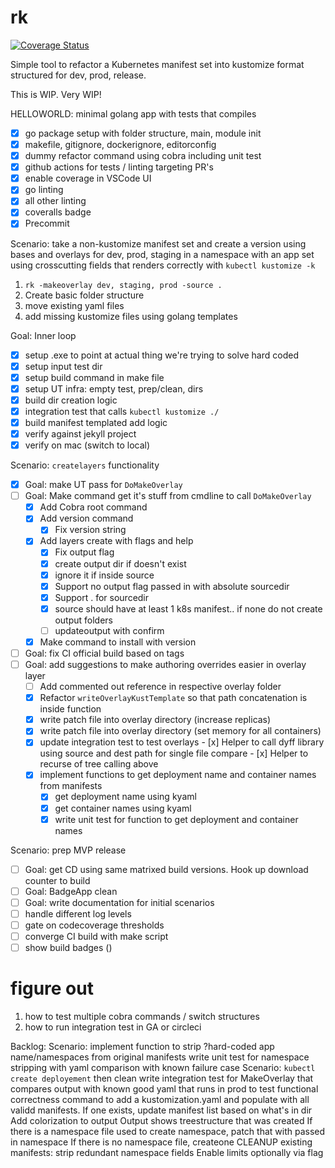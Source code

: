 # rk

[![Coverage Status](https://coveralls.io/repos/github/clarkezone/rk/badge.svg?branch=main)](https://coveralls.io/github/clarkezone/rk?branch=main)

Simple tool to refactor a Kubernetes manifest set
into kustomize format structured for dev, prod, release.

This is WIP. Very WIP!

HELLOWORLD: minimal golang app with tests that compiles

- [x] go package setup with folder structure, main, module init
- [x] makefile, gitignore, dockerignore, editorconfig
- [x] dummy refactor command using cobra including unit test
- [x] github actions for tests / linting targeting PR's
- [x] enable coverage in VSCode UI
- [x] go linting
- [x] all other linting
- [x] coveralls badge
- [x] Precommit

Scenario: take a non-kustomize manifest set and create a version using bases and
overlays for dev, prod, staging in a namespace with an app set using
crosscutting fields that renders correctly with `kubectl kustomize -k`

1. `rk -makeoverlay dev, staging, prod -source .`
2. Create basic folder structure
3. move existing yaml files
4. add missing kustomize files using golang templates

Goal: Inner loop

- [x] setup .exe to point at actual thing we're trying to solve hard coded
- [x] setup input test dir
- [x] setup build command in make file
- [x] setup UT infra: empty test, prep/clean, dirs
- [x] build dir creation logic
- [x] integration test that calls `kubectl kustomize ./`
- [x] build manifest templated add logic
- [x] verify against jekyll project
- [x] verify on mac (switch to local)

Scenario: `createlayers` functionality

- [x] Goal: make UT pass for `DoMakeOverlay`
- [ ] Goal: Make command get it's stuff from cmdline to call `DoMakeOverlay`
  - [x] Add Cobra root command
  - [x] Add version command
    - [x] Fix version string
  - [x] Add layers create with flags and help
    - [x] Fix output flag
    - [x] create output dir if doesn't exist
    - [x] ignore it if inside source
    - [x] Support no output flag passed in with absolute sourcedir
    - [x] Support . for sourcedir
    - [x] source should have at least 1 k8s manifest.. if none do not create output folders
    - [ ] updateoutput with confirm
  - [x] Make command to install with version
- [ ] Goal: fix CI official build based on tags
- [ ] Goal: add suggestions to make authoring overrides easier in overlay layer
  - [ ] Add commented out reference in respective overlay folder
  - [x] Refactor `writeOverlayKustTemplate` so that path concatenation is inside function
  - [x] write patch file into overlay directory (increase replicas)
  - [x] write patch file into overlay directory (set memory for all containers)
  - [x] update integration test to test overlays - [x] Helper to call dyff library using source and dest path for single file compare - [x] Helper to recurse of tree calling above
  - [x] implement functions to get deployment name and container names from manifests
    - [x] get deployment name using kyaml
    - [x] get container names using kyaml
    - [x] write unit test for function to get deployment and container names

Scenario: prep MVP release

- [ ] Goal: get CD using same matrixed build versions. Hook up download counter to build
- [ ] Goal: BadgeApp clean
- [ ] Goal: write documentation for initial scenarios
- [ ] handle different log levels
- [ ] gate on codecoverage thresholds
- [ ] converge CI build with make script
- [ ] show build badges ()

# figure out

1. how to test multiple cobra commands / switch structures
2. how to run integration test in GA or circleci

Backlog:
Scenario: implement function to strip ?hard-coded app name/namespaces from original manifests
write unit test for namespace stripping with yaml comparison with known failure case
Scenario: `kubectl create deployement` then clean
write integration test for MakeOverlay that compares output with known good yaml that runs in prod to test functional correctness
command to add a kustomization.yaml and populate with all validd manifests. If one exists, update manifest list based on what's in dir
Add colorization to output
Output shows treestructure that was created
If there is a namespace file used to create namespace, patch that with passed in namespace
If there is no namespace file, createone
CLEANUP existing manifests: strip redundant namespace fields
Enable limits optionally via flag
